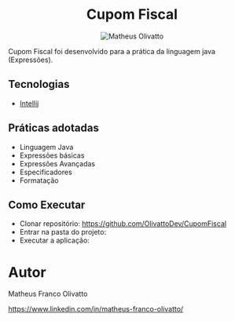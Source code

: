 <h1 align="center">
  Cupom Fiscal
</h1>

<p align="center">
 <img src="https://img.shields.io/static/v1?label=&message=Matheus-Olivatto&color=000000&labelColor=000000" alt="Matheus Olivatto" />
</p>

Cupom Fiscal foi desenvolvido para a prática da linguagem java (Expressões).


## Tecnologias
 
- [Intellij](https://www.jetbrains.com/idea/)



## Práticas adotadas

- Linguagem Java
- Expressões básicas
- Expressões Avançadas
- Especificadores
- Formatação


## Como Executar

- Clonar repositório: https://github.com/OlivattoDev/CupomFiscal
- Entrar na pasta do projeto:
- Executar a aplicação:

# Autor

Matheus Franco Olivatto

https://www.linkedin.com/in/matheus-franco-olivatto/

